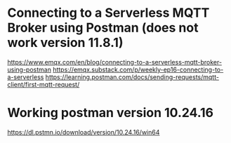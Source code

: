 # Connecting to a Serverless MQTT Broker using Postman (does not work version 11.8.1)
https://www.emqx.com/en/blog/connecting-to-a-serverless-mqtt-broker-using-postman
https://emqx.substack.com/p/weekly-ep16-connecting-to-a-serverless
https://learning.postman.com/docs/sending-requests/mqtt-client/first-mqtt-request/

# Working postman version 10.24.16
https://dl.pstmn.io/download/version/10.24.16/win64

